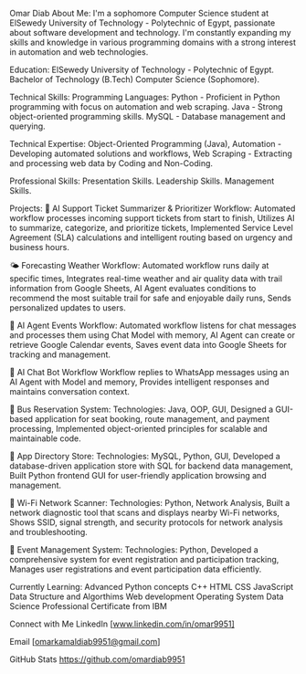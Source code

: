 Omar Diab
About Me:
I'm a sophomore Computer Science student at ElSewedy University of Technology - Polytechnic of Egypt, passionate about software development and technology. I'm constantly expanding my skills and knowledge in various programming domains with a strong interest in automation and web technologies.

Education:
ElSewedy University of Technology - Polytechnic of Egypt.
Bachelor of Technology (B.Tech) Computer Science (Sophomore).


Technical Skills:
Programming Languages:
Python - Proficient in Python programming with focus on automation and web scraping.
Java - Strong object-oriented programming skills.
MySQL - Database management and querying.

Technical Expertise:
Object-Oriented Programming (Java),
Automation - Developing automated solutions and workflows,
Web Scraping - Extracting and processing web data by Coding and Non-Coding.

Professional Skills:
Presentation Skills.
Leadership Skills.
Management Skills.

Projects:
🤖 AI Support Ticket Summarizer & Prioritizer Workflow:
Automated workflow processes incoming support tickets from start to finish, Utilizes AI to summarize, categorize, and prioritize tickets, Implemented Service Level Agreement (SLA) calculations and intelligent routing based on urgency and business hours.

🌤️ Forecasting Weather Workflow:
Automated workflow runs daily at specific times, Integrates real-time weather and air quality data with trail information from Google Sheets, AI Agent evaluates conditions to recommend the most suitable trail for safe and enjoyable daily runs, Sends personalized updates to users.

📅 AI Agent Events Workflow:
Automated workflow listens for chat messages and processes them using Chat Model with memory, AI Agent can create or retrieve Google Calendar events, Saves event data into Google Sheets for tracking and management.

💬 AI Chat Bot Workflow
Workflow replies to WhatsApp messages using an AI Agent with Model and memory, Provides intelligent responses and maintains conversation context.

🚌 Bus Reservation System:
Technologies: Java, OOP, GUI, Designed a GUI-based application for seat booking, route management, and payment processing, Implemented object-oriented principles for scalable and maintainable code.

📱 App Directory Store:
Technologies: MySQL, Python, GUI, Developed a database-driven application store with SQL for backend data management, Built Python frontend GUI for user-friendly application browsing and management.

📡 Wi-Fi Network Scanner:
Technologies: Python, Network Analysis, Built a network diagnostic tool that scans and displays nearby Wi-Fi networks, Shows SSID, signal strength, and security protocols for network analysis and troubleshooting.

🎪 Event Management System:
Technologies: Python, Developed a comprehensive system for event registration and participation tracking, Manages user registrations and event participation data efficiently.


Currently Learning:
Advanced Python concepts
C++
HTML
CSS
JavaScript
Data Structure and Algorthims
Web development 
Operating System
Data Science Professional Certificate from IBM

Connect with Me
LinkedIn [www.linkedin.com/in/omar9951]

Email [omarkamaldiab9951@gmail.com]

GitHub Stats
https://github.com/omardiab9951

